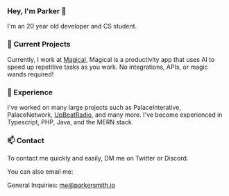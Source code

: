 ### Hey, I'm Parker 👋
I'm an 20 year old developer and CS student.

### 🔭 Current Projects
Currently, I work at [Magical](https://getmagical.com), Magical is a productivity app that uses AI to speed up repetitive tasks as you work. No integrations, APIs, or magic wands required!

### 👔 Experience
I've worked on many large projects such as PalaceInterative, PalaceNetwork, [UpBeatRadio](https://upbeatradio.net), and many more. I've become experienced in Typescript, PHP, Java, and the MERN stack.

### 📫 Contact
To contact me quickly and easily, DM me on Twitter or Discord.

You can also email me:

General Inquiries: me@parkersmith.io
